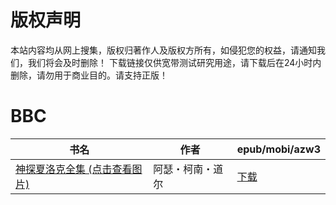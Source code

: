 # 版权声明

本站内容均从网上搜集，版权归著作人及版权方所有，如侵犯您的权益，请通知我们，我们将会及时删除！ 下载链接仅供宽带测试研究用途，请下载后在24小时内删除，请勿用于商业目的。请支持正版！

# BBC

| 书名 | 作者 | epub/mobi/azw3 |
| --- | --- | --- |
| [神探夏洛克全集 (点击查看图片)](https://www.dushupai.com/attachment/2024/06/07/1b9f10e5a5b35236.jpg) | 阿瑟・柯南・道尔 | [下载](https://url89.ctfile.com/f/31084289-1357042177-604f9a?p=8866) |
